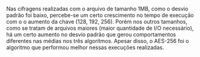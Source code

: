 Nas cifragens realizadas com o arquivo de tamanho 1MB, como o desvio padrão foi baixo, percebe-se um certo crescimento no tempo de execução com o o aumento da chave (128, 192, 256).
Porém nos outros tamanhos, como se tratam de arquivos maiores (maior quantidade de I/O necessário), há um certo aumento no desvio padrão que gerou comportamentos diferentes nas médias nos três algoritmos.
Apesar disso, o AES-256 foi o algoritmo que performou melhor nessas execuções realizadas.
